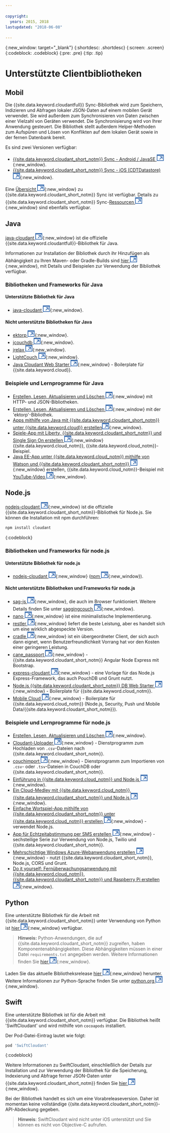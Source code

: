 ```yaml
---

copyright:
  years: 2015, 2018
lastupdated: "2018-06-08"

---
```


{:new_window: target="_blank"}
{:shortdesc: .shortdesc}
{:screen: .screen}
{:codeblock: .codeblock}
{:pre: .pre}
{:tip: .tip}

<!-- Acrolinx: 2017-03-06 -->

# Unterstützte Clientbibliotheken

## Mobil

Die {{site.data.keyword.cloudantfull}} Sync-Bibliothek wird zum Speichern,
Indizieren und Abfragen lokaler JSON-Daten auf einem mobilen Gerät verwendet.
Sie wird außerdem zum Synchronisieren von Daten zwischen einer Vielzahl von
Geräten verwendet.
Die Synchronisierung wird von Ihrer Anwendung gesteuert.
Die
Bibliothek stellt außerdem Helper-Methoden zum Aufspüren und Lösen von
Konflikten auf dem lokalen Gerät sowie in der fernen Datenbank bereit.

Es sind zwei Versionen verfügbar:

-   [{{site.data.keyword.cloudant_short_notm}} Sync - Android / JavaSE ![Symbol für externen Link](../images/launch-glyph.svg "Symbol für externen Link")](https://github.com/cloudant/sync-android){:new_window}.
-   [{{site.data.keyword.cloudant_short_notm}} Sync - iOS (CDTDatastore) ![Symbol für externen Link](../images/launch-glyph.svg "Symbol für externen Link")](https://github.com/cloudant/CDTDatastore){:new_window}.

Eine [Übersicht ![Symbol für externen Link](../images/launch-glyph.svg "Symbol für externen Link")](https://cloudant.com/product/cloudant-features/sync/){:new_window} zu {{site.data.keyword.cloudant_short_notm}} Sync ist verfügbar.
Details zu {{site.data.keyword.cloudant_short_notm}} Sync-[Ressourcen ![Symbol für externen Link](../images/launch-glyph.svg "Symbol für externen Link")](https://cloudant.com/cloudant-sync-resources/){:new_window} sind ebenfalls verfügbar.

## Java

[java-cloudant ![Symbol für externen Link](../images/launch-glyph.svg "Symbol für externen Link")](https://github.com/cloudant/java-cloudant){:new_window} ist die offizielle
{{site.data.keyword.cloudantfull}}-Bibliothek für Java.

Informationen zur Installation der Bibliothek durch ihr Hinzufügen als Abhängigkeit
zu Ihren Maven- oder Gradle-Builds sind
[hier ![Symbol für externen Link](../images/launch-glyph.svg "Symbol für externen Link")](https://github.com/cloudant/java-cloudant#installation-and-usage){:new_window},
mit Details und Beispielen zur Verwendung der Bibliothek verfügbar.

### Bibliotheken und Frameworks für Java

#### Unterstützte Bibliothek für Java

-   [java-cloudant ![Symbol für externen Link](../images/launch-glyph.svg "Symbol für externen Link")](https://github.com/cloudant/java-cloudant){:new_window}.

#### Nicht unterstützte Bibliotheken für Java

-   [ektorp ![Symbol für externen Link](../images/launch-glyph.svg "Symbol für externen Link")](https://helun.github.io/Ektorp/reference_documentation.html){:new_window}.
-   [jcouchdb ![Symbol für externen Link](../images/launch-glyph.svg "Symbol für externen Link")](http://code.google.com/p/jcouchdb/){:new_window}.
-   [jrelax ![Symbol für externen Link](../images/launch-glyph.svg "Symbol für externen Link")](https://github.com/isterin/jrelax){:new_window}.
-   [LightCouch ![Symbol für externen Link](../images/launch-glyph.svg "Symbol für externen Link")](http://www.lightcouch.org/){:new_window}.
-   [Java Cloudant Web Starter ![Symbol für externen Link](../images/launch-glyph.svg "Symbol für externen Link")](https://ace.ng.bluemix.net/#/store/cloudOEPaneId=store&appTemplateGuid=CloudantJavaBPTemplate&fromCatalog=true){:new_window} - Boilerplate für {{site.data.keyword.cloud}}.

### Beispiele und Lernprogramme für Java

-   [Erstellen, Lesen, Aktualisieren und Löschen ![Symbol für externen Link](../images/launch-glyph.svg "Symbol für externen Link")](https://github.com/cloudant/haengematte/tree/master/java){:new_window} mit HTTP- und JSON-Bibliotheken.
-   [Erstellen, Lesen, Aktualisieren und Löschen ![Symbol für externen Link](../images/launch-glyph.svg "Symbol für externen Link")](https://github.com/cloudant/haengematte/tree/master/java/CrudWithEktorp){:new_window} mit der 'ektorp'-Bibliothek.
-   [Apps mithilfe von Java mit {{site.data.keyword.cloudant_short_notm}} unter {{site.data.keyword.cloud}} erstellen![Symbol für externen Link](../images/launch-glyph.svg "Symbol für externen Link")](https://cloudant.com/blog/building-apps-using-java-with-cloudant-on-ibm-bluemix/){:new_window}.
-   [Spiele-App mit Liberty, {{site.data.keyword.cloudant_short_notm}} und Single Sign On erstellen ![Symbol für externen Link](../images/launch-glyph.svg "Symbol für externen Link")](http://www.ibm.com/developerworks/cloud/library/cl-multiservicegame-app/index.html?ca=drs-){:new_window} {{site.data.keyword.cloud_notm}}, {{site.data.keyword.cloud_notm}}-Beispiel.
-   [Java EE-App unter {{site.data.keyword.cloud_notm}} mithilfe von Watson und {{site.data.keyword.cloudant_short_notm}} ![Symbol für externen Link](../images/launch-glyph.svg "Symbol für externen Link")](https://developer.ibm.com/bluemix/2014/10/17/building-java-ee-app-ibm-bluemix-using-watson-cloudant/){:new_window} erstellen, {{site.data.keyword.cloud_notm}}-Beispiel mit [YouTube-Video ![Symbol für externen Link](../images/launch-glyph.svg "Symbol für externen Link")](https://www.youtube.com/watch?feature=youtu.be&v=9AFMY6m0LIU&app=desktop){:new_window}.


## Node.js

[nodejs-cloudant ![Symbol für externen Link](../images/launch-glyph.svg "Symbol für externen Link")](https://github.com/cloudant/nodejs-cloudant){:new_window}
ist die offizielle {{site.data.keyword.cloudant_short_notm}}-Bibliothek für Node.js.
Sie können
die Installation mit npm durchführen:

```sh
npm install cloudant
```
{:codeblock}

### Bibliotheken und Frameworks für node.js

#### Unterstützte Bibliothek für node.js

-   [nodejs-cloudant ![Symbol für externen Link](../images/launch-glyph.svg "Symbol für externen Link")](https://github.com/cloudant/nodejs-cloudant){:new_window} ([npm ![Symbol für externen Link](../images/launch-glyph.svg "Symbol für externen Link")](https://www.npmjs.org/package/cloudant){:new_window}).

#### Nicht unterstützte Bibliotheken und Frameworks für node.js

-   [sag-js ![Symbol für externen Link](../images/launch-glyph.svg "Symbol für externen Link")](https://github.com/sbisbee/sag-js){:new_window}, die auch im Browser funktioniert.
    Weitere Details finden Sie unter [saggingcouch ![Symbol für externen Link](../images/launch-glyph.svg "Symbol für externen Link")](https://github.com/sbisbee/saggingcouch.com){:new_window}.
-   [nano ![Symbol für externen Link](../images/launch-glyph.svg "Symbol für externen Link")](https://github.com/dscape/nano){:new_window} ist eine minimalistische Implementierung.
-   [restler ![Symbol für externen Link](../images/launch-glyph.svg "Symbol für externen Link")](https://github.com/danwrong/restler){:new_window} liefert die beste Leistung, aber es handelt sich um eine wirklich abgespeckte Version.
-   [cradle ![Symbol für externen Link](../images/launch-glyph.svg "Symbol für externen Link")](https://github.com/flatiron/cradle){:new_window} ist ein übergeordneter Client, der sich auch dann eignet,
    wenn Benutzerfreundlichkeit Vorrang hat vor den Kosten einer geringeren Leistung.
-   [cane_passport ![Symbol für externen Link](../images/launch-glyph.svg "Symbol für externen Link")](https://github.com/ddemichele/cane_passport){:new_window} - {{site.data.keyword.cloudant_short_notm}} Angular Node Express mit Bootstrap.
-   [express-cloudant ![Symbol für externen Link](../images/launch-glyph.svg "Symbol für externen Link")](https://github.com/cloudant-labs/express-cloudant){:new_window} - eine Vorlage für das Node.js Express-Framework, das auch PouchDB und Grunt nutzt.
-   [Node.js {{site.data.keyword.cloudant_short_notm}} DB Web Starter ![Symbol für externen Link](../images/launch-glyph.svg "Symbol für externen Link")](https://ace.ng.bluemix.net/#/store/cloudOEPaneId=store&appTemplateGuid=nodejscloudantbp&fromCatalog=true){:new_window} - Boilerplate für {{site.data.keyword.cloud_notm}}.
-   [Mobile Cloud ![Symbol für externen Link](../images/launch-glyph.svg "Symbol für externen Link")](https://ace.ng.bluemix.net/#/store/cloudOEPaneId=store&appTemplateGuid=mobileBackendStarter&fromCatalog=true){:new_window} - Boilerplate für {{site.data.keyword.cloud_notm}} (Node.js, Security, Push und Mobile Data/{{site.data.keyword.cloudant_short_notm}}).

### Beispiele und Lernprogramme für node.js

-   [Erstellen, Lesen, Aktualisieren und Löschen ![Symbol für externen Link](../images/launch-glyph.svg "Symbol für externen Link")](https://github.com/cloudant/haengematte/tree/master/nodejs){:new_window}.
-   [Cloudant-Uploader ![Symbol für externen Link](../images/launch-glyph.svg "Symbol für externen Link")](https://github.com/garbados/Cloudant-Uploader){:new_window} - Dienstprogramm zum Hochladen von `.csv`-Dateien nach {{site.data.keyword.cloudant_short_notm}}.
-   [couchimport ![Symbol für externen Link](../images/launch-glyph.svg "Symbol für externen Link")](https://github.com/glynnbird/couchimport){:new_window} - Dienstprogramm zum Importieren von `.csv`- oder `.tsv`-Dateien in CouchDB oder {{site.data.keyword.cloudant_short_notm}}.
-   [Einführung in {{site.data.keyword.cloud_notm}} und Node.js ![Symbol für externen Link](../images/launch-glyph.svg "Symbol für externen Link")](http://thoughtsoncloud.com/2014/07/getting-started-ibm-bluemix-node-js/){:new_window}.
-   [Ein Cloud-Medley mit {{site.data.keyword.cloud_notm}}, {{site.data.keyword.cloudant_short_notm}} und Node.js ![Symbol für externen Link](../images/launch-glyph.svg "Symbol für externen Link")](https://gigadom.wordpress.com/2014/08/15/a-cloud-medley-with-ibm-bluemix-cloudant-db-and-node-js/){:new_window}.
-   [Einfache Wortspiel-App mithilfe von {{site.data.keyword.cloudant_short_notm}} unter {{site.data.keyword.cloud_notm}} erstellen ![Symbol für externen Link](../images/launch-glyph.svg "Symbol für externen Link")](http://www.ibm.com/developerworks/cloud/library/cl-guesstheword-app/index.html?ca=drs-){:new_window} - verwendet Node.js.
-   [App für Echtzeitabstimmung per SMS erstellen ![Symbol für externen Link](../images/launch-glyph.svg "Symbol für externen Link")](https://www.twilio.com/blog/2012/09/building-a-real-time-sms-voting-app-part-1-node-js-couchdb.html){:new_window} - sechsteilige Serie zur Verwendung von Node.js, Twilio und {{site.data.keyword.cloudant_short_notm}}.
-   [Mehrschichtige Windows Azure-Webanwendung erstellen ![Symbol für externen Link](../images/launch-glyph.svg "Symbol für externen Link")](https://www.ampower.me/article/CouchDB/Tutorial-Building-a-Multi-Tier-Windows-Azure-Web-application-use-Cloudants-Couchdb-as-a-Service-node-94-409665?eqs=Z2NWNlltTmlUWStWcHdEWENWc3UxdmowREpiMjlGUVpKajJOZGJpSlVkemlPS2oxa0YxZE5BPT0=){:new_window} - nutzt {{site.data.keyword.cloudant_short_notm}}, Node.js, CORS und Grunt.
-   [Do it yourself: Fernüberwachungsanwendung mit {{site.data.keyword.cloud_notm}}, {{site.data.keyword.cloudant_short_notm}} und Raspberry Pi erstellen ![Symbol für externen Link](../images/launch-glyph.svg "Symbol für externen Link")](http://www.ibm.com/developerworks/library/ba-remoteservpi-app/index.html){:new_window}.

## Python

Eine unterstützte Bibliothek für die Arbeit mit {{site.data.keyword.cloudant_short_notm}} unter Verwendung von Python ist [hier ![Symbol für externen Link](../images/launch-glyph.svg "Symbol für externen Link")](https://github.com/cloudant/python-cloudant){:new_window} verfügbar.

>   **Hinweis:** Python-Anwendungen, die auf {{site.data.keyword.cloudant_short_notm}} zugreifen, haben Komponentenabhängigkeiten. Diese Abhängigkeiten müssen in einer Datei `requirements.txt` angegeben werden. Weitere Informationen finden Sie [hier ![Symbol für externen Link](../images/launch-glyph.svg "Symbol für externen Link")](https://pip.readthedocs.io/en/1.1/requirements.html){:new_window}.

Laden Sie das aktuelle Bibliotheksrelease [hier ![Symbol für externen Link](../images/launch-glyph.svg "Symbol für externen Link")](https://pypi.python.org/pypi/cloudant/){:new_window} herunter.
Weitere Informationen zur Python-Sprache finden Sie unter [python.org ![Symbol für externen Link](../images/launch-glyph.svg "Symbol für externen Link")](https://www.python.org/about/){:new_window}. 

## Swift

Eine unterstützte Bibliothek ist für die Arbeit mit {{site.data.keyword.cloudant_short_notm}} verfügbar.
Die Bibliothek heißt 'SwiftCloudant' und wird mithilfe von `cocoapods` installiert.

Der Pod-Datei-Eintrag lautet wie folgt:

```sh
pod 'SwiftCloudant'
```
{:codeblock}

Weitere Informationen zu SwiftCloudant, einschließlich der Details zur Installation und zur Verwendung der Bibliothek für die Speicherung,
Indexierung und Abfrage ferner JSON-Daten unter {{site.data.keyword.cloudant_short_notm}} finden Sie [hier ![Symbol für externen Link](../images/launch-glyph.svg "Symbol für externen Link")](https://github.com/cloudant/swift-cloudant){:new_window}.

Bei der Bibliothek handelt es sich um eine Vorabreleaseversion.
Daher ist momentan keine
vollständige {{site.data.keyword.cloudant_short_notm}}-API-Abdeckung gegeben. 

>   **Hinweis**: SwiftCloudant wird nicht unter iOS unterstützt und Sie können es nicht von Objective-C aufrufen.
